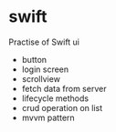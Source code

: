 # swift

Practise of Swift ui 
- button
- login screen
- scrollview
- fetch data from server
- lifecycle methods
- crud operation on list
- mvvm pattern
